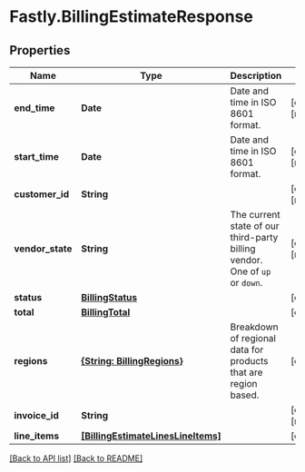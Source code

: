 # Fastly.BillingEstimateResponse

## Properties

Name | Type | Description | Notes
------------ | ------------- | ------------- | -------------
**end_time** | **Date** | Date and time in ISO 8601 format. | [optional] [readonly] 
**start_time** | **Date** | Date and time in ISO 8601 format. | [optional] [readonly] 
**customer_id** | **String** |  | [optional] [readonly] 
**vendor_state** | **String** | The current state of our third-party billing vendor. One of `up` or `down`. | [optional] [readonly] 
**status** | [**BillingStatus**](BillingStatus.md) |  | [optional] 
**total** | [**BillingTotal**](BillingTotal.md) |  | [optional] 
**regions** | [**{String: BillingRegions}**](BillingRegions.md) | Breakdown of regional data for products that are region based. | [optional] 
**invoice_id** | **String** |  | [optional] [readonly] 
**line_items** | [**[BillingEstimateLinesLineItems]**](BillingEstimateLinesLineItems.md) |  | [optional] 


[[Back to API list]](../../README.md#endpoints) [[Back to README]](../../README.md)
